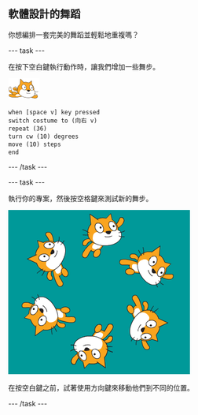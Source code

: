 ## 軟體設計的舞蹈

你想編排一套完美的舞蹈並輕鬆地重複嗎？

--- task ---

在按下空白鍵執行動作時，讓我們增加一些舞步。

![水上精靈貓](images/swimmer-sprite.png)

```blocks3
when [space v] key pressed
switch costume to (向右 v)
repeat (36)
turn cw (10) degrees
move (10) steps
end
```

--- /task ---

--- task ---

執行你的專案，然後按空格鍵來測試新的舞步。

![精靈貓們四處游動](images/swim-routine.png)

在按空白鍵之前，試著使用方向鍵來移動他們到不同的位置。

--- /task ---




